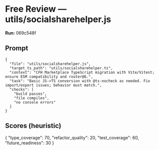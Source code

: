 # Free Review — utils/socialsharehelper.js

**Run:** 069c548f

## Prompt

```
{
  "file": "utils/socialsharehelper.js",
  "target_ts_path": "utils/socialsharehelper.ts",
  "context": "CFH Marketplace TypeScript migration with Vite/Vitest; ensure ESM compatibility and router@6.",
  "task": "Basic JS->TS conversion with @ts-nocheck as needed. Fix import/export issues; behavior must match.",
  "checks": [
    "build passes",
    "file compiles",
    "no console errors"
  ]
}
```

## Scores (heuristic)

{
  "type_coverage": 70,
  "refactor_quality": 20,
  "test_coverage": 60,
  "future_readiness": 30
}
